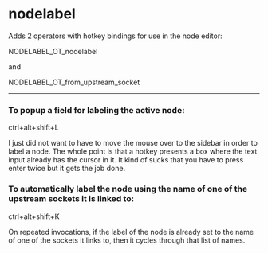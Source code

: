 nodelabel
===

Adds 2 operators with hotkey bindings for use in the node editor:

NODELABEL_OT_nodelabel

and

NODELABEL_OT_from_upstream_socket

---


### To popup a field for labeling the active node:  
ctrl+alt+shift+L

I just did not want to have to move the mouse over to the sidebar in order to label a node.  The whole point is that a hotkey presents a box where the text input already has the cursor in it.  It kind of sucks that you have to press enter twice but it gets the job done.

### To automatically label the node using the name of one of the upstream sockets it is linked to:  
ctrl+alt+shift+K

On repeated invocations, if the label of the node is already set to the name of one of the sockets it links to, then it cycles through that list of names.


